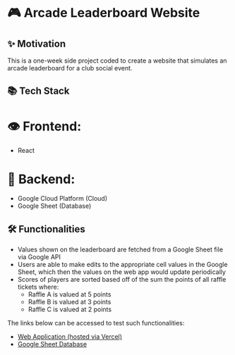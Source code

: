 # 🎮 Arcade Leaderboard Website

## ✨ Motivation
This is a one-week side project coded to create a website that simulates an arcade leaderboard for a club social event.


## 📚 Tech Stack
# 👁️ Frontend:
- React

# 🤝 Backend:
- Google Cloud Platform (Cloud)
- Google Sheet (Database)


## 🛠️ Functionalities
- Values shown on the leaderboard are fetched from a Google Sheet file via Google API
- Users are able to make edits to the appropriate cell values in the Google Sheet, which then the values on the web app would update periodically
- Scores of players are sorted based off of the sum the points of all raffle tickets where:
    - Raffle A is valued at 5 points
    - Raffle B is valued at 3 points
    - Raffle C is valued at 2 points

The links below can be accessed to test such functionalities:
- [Web Application (hosted via Vercel)](https://arcade-leaderboard.vercel.app)
- [Google Sheet Database](https://docs.google.com/spreadsheets/d/15D_15cMpMToCeQP6WsV2-6CCTfWV5s1sr7tP5z55uzw/edit?usp=sharing)
